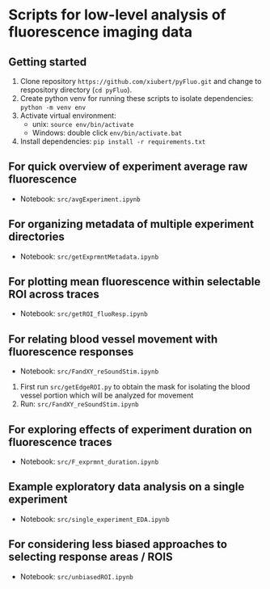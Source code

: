 # Scripts for low-level analysis of fluorescence imaging data

## Getting started
1. Clone repository `https://github.com/xiubert/pyFluo.git` and change to respository directory (`cd pyFluo`).
2. Create python venv for running these scripts to isolate dependencies: `python -m venv env`
3. Activate virtual environment:
    - unix: `source env/bin/activate`
    - Windows: double click `env/bin/activate.bat`
4. Install dependencies: `pip install -r requirements.txt`

## For quick overview of experiment average raw fluorescence
- Notebook: `src/avgExperiment.ipynb`

## For organizing metadata of multiple experiment directories
- Notebook: `src/getExprmntMetadata.ipynb`

## For plotting mean fluorescence within selectable ROI across traces
- Notebook: `src/getROI_fluoResp.ipynb`

## For relating blood vessel movement with fluorescence responses
- Notebook: `src/FandXY_reSoundStim.ipynb`
1. First run `src/getEdgeROI.py` to obtain the mask for isolating the blood vessel portion which will be analyzed for movement
2. Run: `src/FandXY_reSoundStim.ipynb`

## For exploring effects of experiment duration on fluorescence traces
- Notebook: `src/F_exprmnt_duration.ipynb`

## Example exploratory data analysis on a single experiment
- Notebook: `src/single_experiment_EDA.ipynb`

## For considering less biased approaches to selecting response areas / ROIS
- Notebook: `src/unbiasedROI.ipynb`


